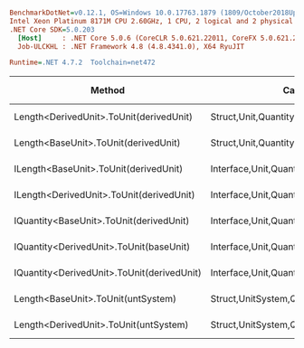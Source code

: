 ``` ini

BenchmarkDotNet=v0.12.1, OS=Windows 10.0.17763.1879 (1809/October2018Update/Redstone5)
Intel Xeon Platinum 8171M CPU 2.60GHz, 1 CPU, 2 logical and 2 physical cores
.NET Core SDK=5.0.203
  [Host]     : .NET Core 5.0.6 (CoreCLR 5.0.621.22011, CoreFX 5.0.621.22011), X64 RyuJIT
  Job-ULCKHL : .NET Framework 4.8 (4.8.4341.0), X64 RyuJIT

Runtime=.NET 4.7.2  Toolchain=net472  

```
|                                     Method |                                  Categories |      Mean |     Error |    StdDev |   StdErr |       Min |       Max |    Median | Ratio | MannWhitney(5%) | RatioSD |  Gen 0 | Gen 1 | Gen 2 | Allocated |
|------------------------------------------- |-------------------------------------------- |----------:|----------:|----------:|---------:|----------:|----------:|----------:|------:|---------------- |--------:|-------:|------:|------:|----------:|
|    Length&lt;DerivedUnit&gt;.ToUnit(derivedUnit) |       Struct,Unit,Quantity,Micro,Conversion |  26.24 ns |  0.508 ns |  0.679 ns | 0.136 ns |  24.98 ns |  27.77 ns |  26.18 ns |  0.99 |            Same |    0.02 |      - |     - |     - |         - |
|       Length&lt;BaseUnit&gt;.ToUnit(derivedUnit) |       Struct,Unit,Quantity,Micro,Conversion |  26.80 ns |  0.469 ns |  0.439 ns | 0.113 ns |  26.23 ns |  27.66 ns |  26.75 ns |  1.00 |            Base |    0.00 |      - |     - |     - |         - |
|      ILength&lt;BaseUnit&gt;.ToUnit(derivedUnit) |    Interface,Unit,Quantity,Micro,Conversion |  33.87 ns |  0.666 ns |  0.623 ns | 0.161 ns |  32.59 ns |  35.09 ns |  33.99 ns |  1.26 |          Slower |    0.03 | 0.0050 |     - |     - |      32 B |
|   ILength&lt;DerivedUnit&gt;.ToUnit(derivedUnit) |    Interface,Unit,Quantity,Micro,Conversion |  35.38 ns |  0.702 ns |  1.007 ns | 0.190 ns |  33.78 ns |  37.63 ns |  35.25 ns |  1.32 |          Slower |    0.05 | 0.0050 |     - |     - |      32 B |
|    IQuantity&lt;BaseUnit&gt;.ToUnit(derivedUnit) |    Interface,Unit,Quantity,Micro,Conversion | 112.67 ns |  2.217 ns |  3.452 ns | 0.610 ns | 106.63 ns | 119.74 ns | 112.42 ns |  4.14 |          Slower |    0.11 | 0.0048 |     - |     - |      33 B |
|    IQuantity&lt;DerivedUnit&gt;.ToUnit(baseUnit) |    Interface,Unit,Quantity,Micro,Conversion | 114.63 ns |  2.274 ns |  3.737 ns | 0.632 ns | 108.93 ns | 121.66 ns | 114.77 ns |  4.28 |          Slower |    0.17 | 0.0049 |     - |     - |      33 B |
| IQuantity&lt;DerivedUnit&gt;.ToUnit(derivedUnit) |    Interface,Unit,Quantity,Micro,Conversion | 133.98 ns |  2.573 ns |  2.527 ns | 0.632 ns | 130.20 ns | 138.94 ns | 133.65 ns |  5.00 |          Slower |    0.14 | 0.0046 |     - |     - |      33 B |
|         Length&lt;BaseUnit&gt;.ToUnit(untSystem) | Struct,UnitSystem,Quantity,Micro,Conversion | 580.19 ns | 11.387 ns | 19.336 ns | 3.179 ns | 550.29 ns | 625.48 ns | 576.09 ns | 22.03 |          Slower |    0.70 | 0.0303 |     - |     - |     201 B |
|      Length&lt;DerivedUnit&gt;.ToUnit(untSystem) | Struct,UnitSystem,Quantity,Micro,Conversion | 592.35 ns | 11.516 ns |  9.617 ns | 2.667 ns | 566.82 ns | 605.75 ns | 593.46 ns | 22.08 |          Slower |    0.51 | 0.0303 |     - |     - |     201 B |
